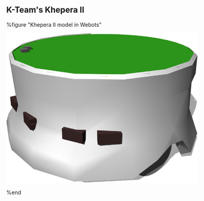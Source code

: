 ## K-Team's Khepera II

%figure "Khepera II model in Webots"

![model.png](images/robots/khepera2/model.png)

%end
